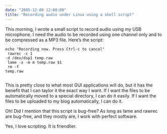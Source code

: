 ```yaml
---
date: "2005-12-08 12:00:00"
title: "Recording audio under Linux using a shell script"
---
```




This morning, I wrote a small script to record audio using my USB microphone. I need the audio to be recorded using one channel only and to be compressed as a MP3 file. Here&rsquo;s the script:

<code>echo "Recording now. Press Ctrl-c to cancel"<br/>
rawrec -c 1 -d /dev/dsp1 temp.raw<br/>
lame -x -m m temp.raw $1<br/>
rm -f temp.raw<br/>
</code>

This is pretty close to what most GUI applications will do, but it has the benefit that I can taylor it the exact way I want. If I want the files to be automatically moved to a special directory, I can do it easily. If I want the files to be uploaded to my blog automatically, I can do it.

Oh! Did I mention that this script is bug-free? As long as lame and rawrec are bug-free, and they mostly are, I work with perfect software.

Yes, I love scripting. It is friendlier.

